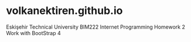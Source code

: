 # volkanektiren.github.io
Eskişehir Technical University
BIM222 Internet Programming Homework 2
Work with BootStrap 4
